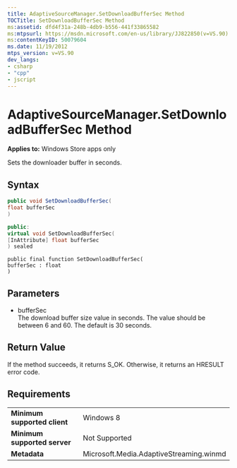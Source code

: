 ```yaml
---
title: AdaptiveSourceManager.SetDownloadBufferSec Method
TOCTitle: SetDownloadBufferSec Method
ms:assetid: dfd4f31a-248b-4db9-b556-441f33865582
ms:mtpsurl: https://msdn.microsoft.com/en-us/library/JJ822850(v=VS.90)
ms:contentKeyID: 50079604
ms.date: 11/19/2012
mtps_version: v=VS.90
dev_langs:
- csharp
- "cpp"
- jscript
---
```


# AdaptiveSourceManager.SetDownloadBufferSec Method

**Applies to:** Windows Store apps only

Sets the downloader buffer in seconds.

## Syntax

```csharp
public void SetDownloadBufferSec(
float bufferSec
)
```

```cpp
public:
virtual void SetDownloadBufferSec(
[InAttribute] float bufferSec
) sealed
```

```jscript
public final function SetDownloadBufferSec(
bufferSec : float
)
```

## Parameters

  - bufferSec  
    The download buffer size value in seconds. The value should be between 6 and 60. The default is 30 seconds.

## Return Value

If the method succeeds, it returns S\_OK. Otherwise, it returns an HRESULT error code.

## Requirements

|||
|--- |--- |
|**Minimum supported client**|Windows 8|
|**Minimum supported server**|Not Supported|
|**Metadata**|Microsoft.Media.AdaptiveStreaming.winmd|

